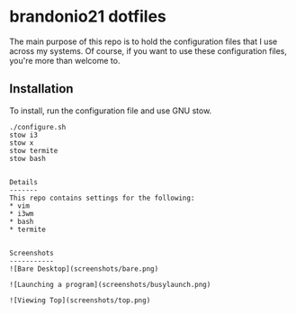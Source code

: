 brandonio21 dotfiles
====================
The main purpose of this repo is to hold the configuration files that I use
across my systems. Of course, if you want to use these configuration files,
you're more than welcome to.

Installation
------------
To install, run the configuration file and use GNU stow.  
```
./configure.sh
stow i3
stow x
stow termite
stow bash


Details
-------
This repo contains settings for the following:  
* vim
* i3wm
* bash
* termite


Screenshots
-----------
![Bare Desktop](screenshots/bare.png)

![Launching a program](screenshots/busylaunch.png)

![Viewing Top](screenshots/top.png)
